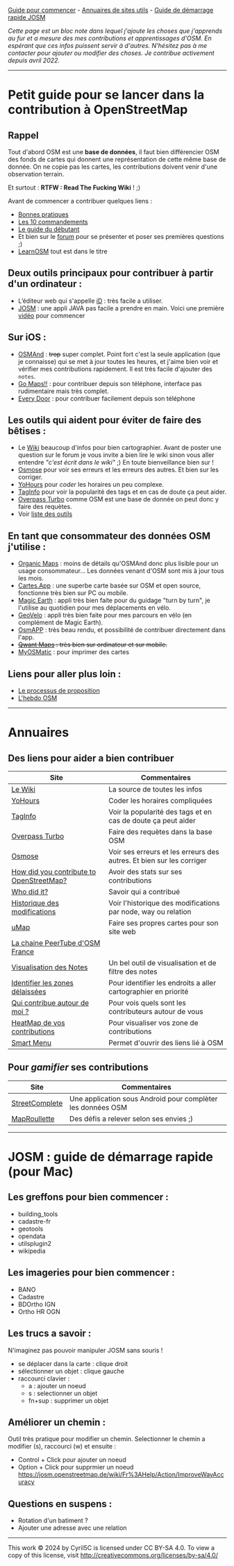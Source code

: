 [Guide pour commencer](#petit-guide-pour-se-lancer-dans-la-contribution-à-openstreetmap) - [Annuaires de sites utils](#annuaires) - [Guide de démarrage rapide JOSM](#josm--guide-de-démarrage-rapide-pour-mac)

_Cette page est un bloc note dans lequel j'ajoute les choses que j'apprends au fur et a mesure des mes contributions et apprentissages d'OSM. En espérant que ces infos puissent servir à d'autres. N'hésitez pas à me contacter pour ajouter ou modifier des choses. Je contribue activement depuis avril 2022._

---

# Petit guide pour se lancer dans la contribution à OpenStreetMap

## Rappel

Tout d'abord OSM est une **base de données**, il faut bien différencier OSM des fonds de cartes qui donnent une représentation de cette même base de donnée. On ne copie pas les cartes, les contributions doivent venir d'une observation terrain. 

Et surtout : **RTFW : Read The Fucking Wiki** ! ;)

Avant de commencer a contribuer quelques liens :
- [Bonnes pratiques](https://wiki.openstreetmap.org/wiki/FR:Bonnes_pratiques)
- [Les 10 commandements](https://wiki.openstreetmap.org/wiki/File:Les_10_cOSMandements.pdf)
- [Le guide du débutant](https://wiki.openstreetmap.org/wiki/FR:Guide_du_d%C3%A9butant)
- Et bien sur le [forum](https://forum.openstreetmap.fr/) pour se présenter et poser ses premières questions ;)
- [LearnOSM](https://learnosm.org/fr/) tout est dans le titre

## Deux outils principaux pour contribuer à partir d'un ordinateur :

- L’éditeur web qui s'appelle [iD](https://www.openstreetmap.org) : très facile a utiliser. 
- [JOSM](https://josm.openstreetmap.de/) : une appli JAVA pas facile a prendre en main. Voici une première [vidéo](https://www.youtube.com/watch?v=rwLtFXrAJQM) pour commencer

## Sur iOS :

- [OSMAnd](https://osmand.net/) : ~~trop~~ super complet. Point fort c'est la seule application (que je connaisse) qui se met à jour toutes les heures, et j'aime bien voir et vérifier mes contributions rapidement. Il est très facile d'ajouter des `notes`.
- [Go Maps!!](https://apps.apple.com/fr/app/go-map/id592990211) : pour contribuer depuis son téléphone, interface pas rudimentaire mais très complet.
- [Every Door](https://every-door.app/) : pour contribuer facilement depuis son téléphone

## Les outils qui aident pour éviter de faire des bêtises :

- Le [Wiki](https://wiki.openstreetmap.org/wiki/FR:Page_principale) beaucoup d'infos pour bien cartographier. Avant de poster une question sur le forum je vous invite a bien lire le wiki sinon vous aller entendre _"c'est écrit dans le wiki"_ ;) En toute bienveillance bien sur !
- [Osmose](http://osmose.openstreetmap.fr) pour voir ses erreurs et les erreurs des autres. Et bien sur les corriger.
- [YoHours](https://projets.pavie.info/yohours/) pour _coder_  les horaires un peu complexe.
- [TagInfo](https://taginfo.openstreetmap.org/) pour voir la popularité des tags et en cas de doute ça peut aider.
- [Overpass Turbo](https://overpass-turbo.eu/) comme OSM est une base de donnée on peut donc y faire des requètes.
- Voir [liste des outils](#des-sites-pour-aider-a-bien-contribuer)

## En tant que consommateur des données OSM j'utilise :

- [Organic Maps](https://organicmaps.app/) : moins de détails qu'OSMAnd donc plus lisible pour un usage consommateur... Les données venant d'OSM sont mis à jour tous les mois.
- [Cartes.App](https://cartes.app) : une superbe carte basée sur OSM et open source, fonctionne très bien sur PC ou mobile.
- [Magic Earth](https://www.magicearth.com/) : appli très bien faite pour du guidage "turn by turn", je l'utilise au quotidien pour mes déplacements en vélo.
- [GeoVelo](https://geovelo.app/fr/) : appli très bien faite pour mes parcours en vélo (en complément de Magic Earth).
- [OsmAPP](https://osmapp.org) : très beau rendu, et possibilité de contribuer directement dans l'app.
- ~~[Qwant Maps](https://www.qwant.com/maps) : très bien sur ordinateur et sur mobile.~~
- [MyOSMatic](https://print.get-map.org/) : pour imprimer des cartes

## Liens pour aller plus loin :

- [Le processus de proposition](https://wiki.openstreetmap.org/wiki/FR:Processus_de_proposition)
- [L'hebdo OSM](https://weeklyosm.eu/fr/)

---

# Annuaires 

## Des liens pour aider a bien contribuer

Site|Commentaires
---|---
[Le Wiki](https://wiki.openstreetmap.org/)|La source de toutes les infos 
[YoHours](https://projets.pavie.info/yohours/)|Coder les horaires compliquées
[TagInfo](https://taginfo.openstreetmap.org/)|Voir la popularité des tags et en cas de doute ça peut aider
[Overpass Turbo](https://overpass-turbo.eu/)|Faire des requètes dans la base OSM
[Osmose](http://osmose.openstreetmap.fr)|Voir ses erreurs et les erreurs des autres. Et bien sur les corriger
[How did you contribute to OpenStreetMap?](https://hdyc.neis-one.org/)|Avoir des stats sur ses contributions
[Who did it?](https://simon04.dev.openstreetmap.org/whodidit/)|Savoir qui a contribué
[Historique des modifications](https://osm.mapki.com/history/)|Voir l'historique des modifications par node, way ou relation
[uMap](http://umap.openstreetmap.fr/fr/)|Faire ses propres cartes pour son site web
[La chaine PeerTube d'OSM France](https://peertube.openstreetmap.fr/)|
[Visualisation des Notes](https://ent8r.github.io/NotesReview/)|Un bel outil de visualisation et de filtre des notes
[Identifier les zones délaissées](https://is-osm-uptodate.frafra.eu)|Pour identifier les endroits a aller cartographier en priorité
[Qui contribue autour de moi ?](https://resultmaps.neis-one.org/oooc)|Pour vois quels sont les contributeurs autour de vous
[HeatMap de vos contributions](http://www.yosmhm.neis-one.org/)|Pour visualiser vos zone de contributions
[Smart Menu](https://wiki.openstreetmap.org/wiki/OSM_Smart_Menu)|Permet d'ouvrir des liens lié à OSM

## Pour _gamifier_ ses contributions

Site|Commentaires
---|---
[StreetComplete](https://wiki.openstreetmap.org/wiki/StreetComplete)|Une application sous Android pour complèter les données OSM
[MapRoullette](https://maproulette.org/)|Des défis a relever selon ses envies ;)

---
# JOSM : guide de démarrage rapide (pour Mac)
## Les greffons pour bien commencer : 
- building_tools
- cadastre-fr
- geotools
- opendata
- utilsplugin2
- wikipedia

## Les imageries pour bien commencer : 
- BANO
- Cadastre
- BDOrtho IGN
- Ortho HR OGN

## Les trucs a savoir : 
N'imaginez pas pouvoir manipuler JOSM sans souris ! 
- se déplacer dans la carte : clique droit
- sélectionner un objet : clique gauche
- raccourci clavier : 
  - a : ajouter un noeud
  - s : selectionner un objet
  - fn+sup : supprimer un objet

## Améliorer un chemin : 
Outil très pratique pour modifier un chemin.
Selectionner le chemin a modifier (s), raccourci (w) et ensuite : 
- Control + Click pour ajouter un noeud
- Option + Click pour supprmier un noeud
https://josm.openstreetmap.de/wiki/Fr%3AHelp/Action/ImproveWayAccuracy

## Questions en suspens : 
- Rotation d'un batiment ?
- Ajouter une adresse avec une relation

---
This work © 2024 by Cyril5C is licensed under CC BY-SA 4.0. To view a copy of this license, visit http://creativecommons.org/licenses/by-sa/4.0/

